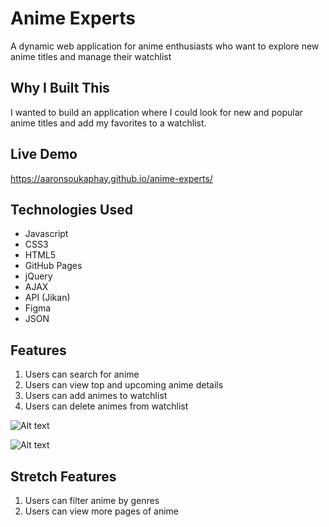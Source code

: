 # Anime Experts

A dynamic web application for anime enthusiasts who want to explore new anime titles and manage their watchlist

## Why I Built This

I wanted to build an application where I could look for new and popular anime titles and add my favorites to a watchlist.

## Live Demo

https://aaronsoukaphay.github.io/anime-experts/

## Technologies Used

- Javascript
- CSS3
- HTML5
- GitHub Pages
- jQuery
- AJAX
- API (Jikan)
- Figma
- JSON

## Features

1. Users can search for anime
2. Users can view top and upcoming anime details
3. Users can add animes to watchlist
4. Users can delete animes from watchlist

![Alt text](<Kapture 2023-10-24 at 12.58.08.gif>)

![Alt text](<Kapture 2023-10-24 at 13.00.36.gif>)

## Stretch Features

1. Users can filter anime by genres
2. Users can view more pages of anime
